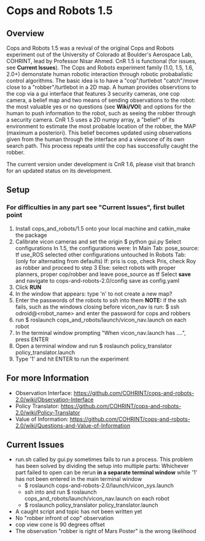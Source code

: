 # Cops and Robots 1.5
## Overview
Cops and Robots 1.5 was a revival of the original Cops and Robots experiment out of the University of Colorado at Boulder's Aerospace Lab, COHRINT, lead by Professor Nisar Ahmed. CnR 1.5 is functional (for issues, see **Current Issues**). The Cops and Robots experiment family (1.0, 1.5, 1.6, 2.0+) demonstate human robotic interaction through robotic probabalistic control algorithms. The basic idea is to have a "cop"/turtlebot "catch"/move close to a "robber"/turtlebot in a 2D map. A human provides observtions to the cop via a gui interface that features 3 security cameras, one cop camera, a belief map and two means of sending observations to the robot: the most valuable yes or no questions (see **Wiki/VOI**) and options for the human to push information to the robot, such as seeing the robber through a security camera. CnR 1.5 uses a 2D numpy array, a "belief" of its environment to estimate the most probable location of the robber, the MAP (maximum a posteriori). This belief becomes updated using observations given from the human through the interface and a viewcone of its own search path. This process repeats until the cop has successfully caught the robber. 

The current version under development is CnR 1.6, please visit that branch for an updated status on its development.

## Setup
### **For difficulties in any part see "Current Issues", first bullet point** ###
1) Install cops_and_robots/1.5 onto your local machine and catkin_make the package
2) Calibrate vicon cameras and set the origin
$ python gui.py
Select configurations
	In 1.5, the configurations were:
		In Main Tab:
			pose_source: tf
			use_ROS selected
			other configurations untouched
		In Robots Tab: (only for alternating from defaults)
			If: pris is cop, check Pris, check Roy as robber and proceed to step 3
			Else: select robots with proper planners, proper cop/robber and leave
				pose_source as tf
				Select **save** and navigate to cops-and-robots-2.0/config
				save as config.yaml
3) Click **RUN**
4) In the window that appears: type 'n' to not create a new map?
5) Enter the passwords of the robots to ssh into them
	__NOTE:__ if the ssh fails, such as the windows closing before vicon_nav is run:
		$ ssh odroid@<robot_name> and enter the password for cops and robbers
6) run $ roslaunch cops_and_robots/launch/vicon_nav.launch on each robot
7) In the terminal window prompting "When vicon_nav.launch has ....", press ENTER
8) Open a terminal window and run $ roslaunch policy_translator policy_translator.launch
9) Type '1' and hit ENTER to run the experiment

 
## For more Information
* Observation Interface: https://github.com/COHRINT/cops-and-robots-2.0/wiki/Observation-Interface
* Policy Translator: https://github.com/COHRINT/cops-and-robots-2.0/wiki/Policy-Translator
* Value of Information: https://github.com/COHRINT/cops-and-robots-2.0/wiki/Questions-and-Value-of-Information
	
## Current Issues

* run.sh called by gui.py sometimes fails to run a process.
	This problem has been solved by dividing the setup into multiple parts:
	Whichever part failed to open can be rerun **in a separate terminal window** while '1' has not been entered in the main terminal window
	- $ roslaunch cops-and-robots-2.0/launch/vicon_sys.launch
	- ssh into and run $ roslaunch cops_and_robots/launch/vicon_nav.launch on each robot
	- $ roslaunch policy_translator policy_translator.launch
* A caught script and topic has not been written yet
* No "robber infront of cop" observation
* cop view cone is 90 degrees offset
* The observation "robber is right of Mars Poster" is the wrong likelihood